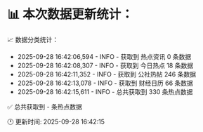 📊 本次数据更新统计：
==========================

📈 数据分类统计：
- 2025-09-28 16:42:06,594 - INFO - 获取到 热点资讯 0 条数据
- 2025-09-28 16:42:08,307 - INFO - 获取到 今日热点 18 条数据
- 2025-09-28 16:42:11,352 - INFO - 获取到 公社热帖 246 条数据
- 2025-09-28 16:42:13,078 - INFO - 获取到 财经日历 66 条数据
- 2025-09-28 16:42:15,611 - INFO - 总共获取到 330 条热点数据

✅ 总共获取到 - 条热点数据

🕐 更新时间: 2025-09-28 16:42:15
